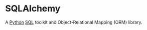 # SQLAlchemy
A [Python](/wiki/python) [SQL](/wiki/sql) toolkit and Object-Relational Mapping (ORM) library.